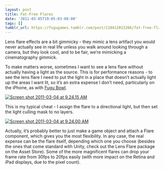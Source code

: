 ```yaml
---
layout: post
title: Fat-Free Flares
date: '2011-03-05T19:05:03-08:00'
tags: []
tumblr_url: https://fugugames.tumblr.com/post/110412013266/fat-free-flares
---
```

Lens flare effects are a bit gimmicky - they mimic a lens artifact you would never actually see in real life unless you walk around looking through a camera, but they look cool, and to be fair, we’re mimicking a cinematography gimmick.

To make matters worse, sometimes I want to see a lens flare without actually having a light as the source. This is for performance reasons - to see the lens flare I need to put the light in a place that doesn’t actually light up the areas I want lit, so it’s an extra expense I don’t need, particularly on the iPhone, as with [Fugu Bowl](http://itunes.apple.com/us/app/fugubowl/id297032758?mt=8).

[![](http://itshardtofondlepenguins.com/wp-content/uploads/2011/03/Screen-shot-2011-03-04-at-9.24.15-AM.png "Screen shot 2011-03-04 at 9.24.15 AM")](http://itshardtofondlepenguins.com/wp-content/uploads/2011/03/Screen-shot-2011-03-04-at-9.24.15-AM.png)

This is my typical cheat - I assign the flare to a directional light, but then set the light culling mask to no layers.

[![](http://itshardtofondlepenguins.com/wp-content/uploads/2011/03/Screen-shot-2011-03-04-at-9.24.00-AM.png "Screen shot 2011-03-04 at 9.24.00 AM")](http://itshardtofondlepenguins.com/wp-content/uploads/2011/03/Screen-shot-2011-03-04-at-9.24.00-AM.png)

Actually, it’s probably better to just make a game object and attach a Flare component, which gives you the most flexibility. In any case, the real expense can be the flare itself, depending which one you choose (besides the ones that come standard with Unity, check out the Lens Flare package on the Asset Store). Some of the more magnificent flares can drop your frame rate from 30fps to 20fps easily (with more impact on the Retina and iPad displays, due to the pixel count).

